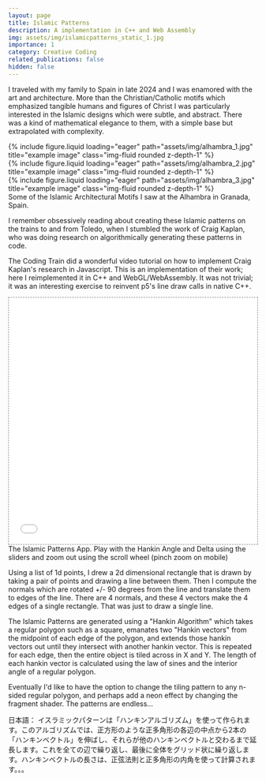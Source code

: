 ```yaml
---
layout: page
title: Islamic Patterns
description: A implementation in C++ and Web Assembly
img: assets/img/islamicpatterns_static_1.jpg
importance: 1
category: Creative Coding
related_publications: false
hidden: false
---
```


I traveled with my family to Spain in late 2024 and I was enamored with the art and architecture. More than the Christian/Catholic motifs which emphasized tangible humans and figures of Christ I was particularly interested in the Islamic designs which were subtle, and abstract.  There was a kind of mathematical elegance to them, with a simple base but extrapolated with complexity.


<div class="row">
    <div class="col-sm mt-3 mt-md-0">
        {% include figure.liquid loading="eager" path="assets/img/alhambra_1.jpg" title="example image" class="img-fluid rounded z-depth-1" %}
    </div>
    <div class="col-sm mt-3 mt-md-0">
        {% include figure.liquid loading="eager" path="assets/img/alhambra_2.jpg" title="example image" class="img-fluid rounded z-depth-1" %}
    </div>
    <div class="col-sm mt-3 mt-md-0">
        {% include figure.liquid loading="eager" path="assets/img/alhambra_3.jpg" title="example image" class="img-fluid rounded z-depth-1" %}
    </div>
</div>
<div class="caption">
    Some of the Islamic Architectural Motifs I saw at the Alhambra in Granada, Spain.
</div>

I remember obsessively reading about creating these Islamic patterns on the trains to and from Toledo, when I stumbled the work of Craig Kaplan, who was doing research on algorithmically generating these patterns in code. 

The Coding Train did a wonderful video tutorial on how to implement Craig Kaplan's research in Javascript. This is an implementation of their work; here I reimplemented it in C++ and WebGL/WebAssembly. It was not trivial; it was an interesting exercise to reinvent p5's line draw  calls in native C++.

<div class="l-page">
  <iframe src="{{ '/assets/html/islamicpatterns_1.html' | relative_url }}" frameborder='0' scrolling='no' height="500px" width="100%" style="border: 1px dashed grey;"></iframe>
</div>
<div class="caption">
    The Islamic Patterns App. Play with the Hankin Angle and Delta using the sliders and zoom out using the scroll wheel (pinch zoom on mobile)
</div>

Using a list of 1d points, I drew a 2d dimensional rectangle that is drawn by taking a pair of points and drawing a line between them. Then I compute the normals which are rotated +/- 90 degrees from the line and translate them to edges of the line. There are 4 normals, and these 4 vectors make the 4 edges of a single rectangle. That was just to draw a single line.

The Islamic Patterns are generated using a "Hankin Algorithm" which takes a regular polygon such as a square, emanates two "Hankin vectors" from the midpoint of each edge of the polygon, and extends those hankin vectors out until they intersect with another hankin vector. This is repeated for each edge, then the entire object is tiled across in  X and Y. The length of each hankin vector is calculated using the law of sines and the interior angle of a regular polygon.

Eventually I'd like to have the option to change the tiling pattern to any n-sided regular polygon, and perhaps add a neon effect by changing the fragment shader. The patterns are endless…

日本語：
イスラミックパターンは「ハンキンアルゴリズム」を使って作られます。このアルゴリズムでは、正方形のような正多角形の各辺の中点から2本の「ハンキンベクトル」を伸ばし、それらが他のハンキンベクトルと交わるまで延長します。これを全ての辺で繰り返し、最後に全体をグリッド状に繰り返します。ハンキンベクトルの長さは、正弦法則と正多角形の内角を使って計算されます。。。